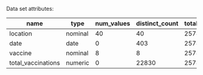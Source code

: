 Data set attributes:

|name|type|num_values|distinct_count|total_count|missing_count|int_count|min|max
|-|-|-|-|-|-|-|-|-
|location|nominal|40|40|25783|0|25783|0.0|0.0
|date|date|0|403|25783|0|0|1.6070364E12|1.6425468E12
|vaccine|nominal|8|8|25783|0|25783|0.0|0.0
|total_vaccinations|numeric|0|22830|25783|0|25783|0.0|5.47608975E8
